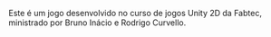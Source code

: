 Este é um jogo desenvolvido no curso de jogos Unity 2D da Fabtec, ministrado por Bruno Inácio e Rodrigo Curvello.
